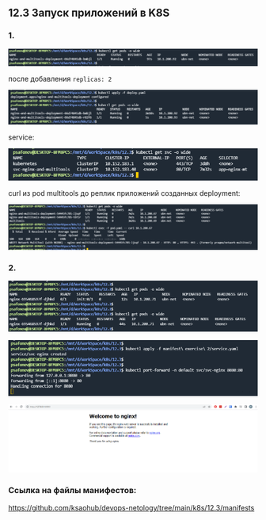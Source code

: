 ## 12.3 Запуск приложений в K8S

### 1. 

![img.png](img/img.png)

после добавления `replicas: 2`

![img_1.png](img/img_1.png)

service:

![img_4.png](img/img_4.png)

curl из pod multitools до реплик приложений созданных deployment:

![img_3.png](img/img_3.png)

### 2.

![img_6.png](img/img_6.png)

![img_7.png](img/img_7.png)

![img_8.png](img/img_8.png)


### Ссылка на файлы манифестов:

https://github.com/ksaohub/devops-netology/tree/main/k8s/12.3/manifests

